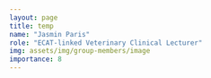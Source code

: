 ```yaml
---
layout: page
title: temp
name: "Jasmin Paris"
role: "ECAT-linked Veterinary Clinical Lecturer"
img: assets/img/group-members/image
importance: 8
---
```



